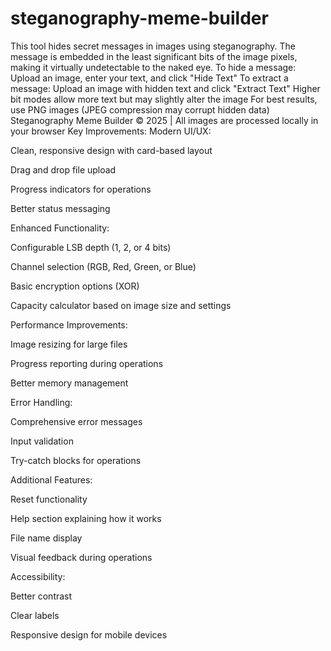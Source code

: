 # steganography-meme-builder
This tool hides secret messages in images using steganography. The message is embedded in the least significant bits of the image pixels, making it virtually undetectable to the naked eye.
To hide a message: Upload an image, enter your text, and click "Hide Text"
To extract a message: Upload an image with hidden text and click "Extract Text"
Higher bit modes allow more text but may slightly alter the image
For best results, use PNG images (JPEG compression may corrupt hidden data)
Steganography Meme Builder © 2025 | All images are processed locally in your browser
Key Improvements:
Modern UI/UX:

Clean, responsive design with card-based layout

Drag and drop file upload

Progress indicators for operations

Better status messaging

Enhanced Functionality:

Configurable LSB depth (1, 2, or 4 bits)

Channel selection (RGB, Red, Green, or Blue)

Basic encryption options (XOR)

Capacity calculator based on image size and settings

Performance Improvements:

Image resizing for large files

Progress reporting during operations

Better memory management

Error Handling:

Comprehensive error messages

Input validation

Try-catch blocks for operations

Additional Features:

Reset functionality

Help section explaining how it works

File name display

Visual feedback during operations

Accessibility:

Better contrast

Clear labels

Responsive design for mobile devices
